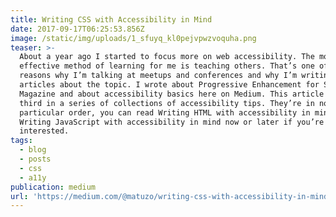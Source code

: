 ```yaml
---
title: Writing CSS with Accessibility in Mind
date: 2017-09-17T06:25:53.856Z
image: /static/img/uploads/1_sfuyq_kl0pejvpwzvoquha.png
teaser: >-
  About a year ago I started to focus more on web accessibility. The most
  effective method of learning for me is teaching others. That’s one of the
  reasons why I’m talking at meetups and conferences and why I’m writing
  articles about the topic. I wrote about Progressive Enhancement for Smashing
  Magazine and about accessibility basics here on Medium. This article is the
  third in a series of collections of accessibility tips. They’re in no
  particular order, you can read Writing HTML with accessibility in mind and
  Writing JavaScript with accessibility in mind now or later if you’re
  interested.
tags:
  - blog
  - posts
  - css
  - a11y
publication: medium
url: 'https://medium.com/@matuzo/writing-css-with-accessibility-in-mind-8514a0007939'
---
```

